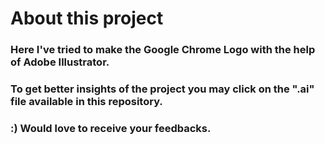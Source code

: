 # About this project

### Here I've tried to make the Google Chrome Logo with the help of Adobe Illustrator.
### To get better insights of the project you may click on the ".ai" file available in this repository.
### :) Would love to receive your feedbacks.
